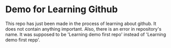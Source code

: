 # Demo for Learning Github

This repo has just been made in the process of learning about github. It does not contain anything important.
Also, there is an error in repository's name. It was supposed to be 'Learning demo first repo' instead of 'Learning demo first repp'.
